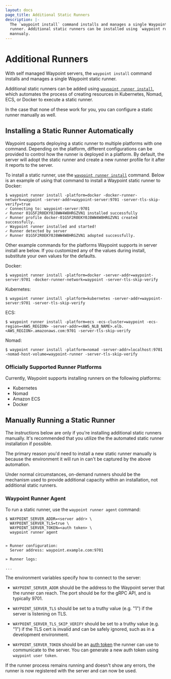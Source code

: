 ```yaml
---
layout: docs
page_title: Additional Static Runners
description: |-
  The `waypoint install` command installs and manages a single Waypoint static
  runner. Additional static runners can be installed using `waypoint runner install` or
  mannualy.
---
```


# Additional Runners

With self managed Waypoint servers, the `waypoint install` command installs and
manages a single Waypoint static runner.

Additional static runners can be added using [`waypoint runner install`](../commands/runner-install), which automates the process of creating
resources in Kubernetes, Nomad, ECS, or Docker to execute a static runner.

In the case that none of these work for you, you can configure a static runner manually as
well.

## Installing a Static Runner Automatically

Waypoint supports deploying a static runner to multiple platforms with one command.
Depending on the platform, different configurations can be provided to control
how the runner is deployed in a platform. By default, the
server will adopt the static runner and create a new runner profile for it after it
reports to the server.

To install a static runner, use the [`waypoint runner install`](../commands/runner-install)
command. Below is an example of using that command to install a Waypoint static runner to
Docker:

```shell-session
$ waypoint runner install -platform=docker -docker-runner-network=waypoint -server-addr=waypoint-server:9701 -server-tls-skip-verify=true
✓ Connecting to: waypoint-server:9701
✓ Runner 01G5F2R0EKY0J8WW4W8HRGZVN1 installed successfully
✓ Runner profile docker-01G5F2R0EKY0J8WW4W8HRGZVN1 created successfully.
✓ Waypoint runner installed and started!
✓ Runner detected by server
✓ Runner 01G5F2R0EKY0J8WW4W8HRGZVN1 adopted successfully.
```

Other example commands for the platforms Waypoint supports in server install are
below. If you customized any of the values during install, substitute your own
values for the defaults.

Docker:

```shell-session
$ waypoint runner install -platform=docker -server-addr=waypoint-server:9701 -docker-runner-network=waypoint -server-tls-skip-verify
```

Kubernetes:

```shell-session
$ waypoint runner install -platform=kubernetes -server-addr=waypoint-server:9701 -server-tls-skip-verify
```

ECS:

```shell-session
$ waypoint runner install -platform=ecs -ecs-cluster=waypoint -ecs-region=<AWS_REGION> -server-addr=<AWS_NLB_NAME>.elb.<AWS_REGION>.amazonaws.com:9701 -server-tls-skip-verify
```

Nomad:

```shell-session
$ waypoint runner install -platform=nomad -server-addr=localhost:9701 -nomad-host-volume=waypoint-runner -server-tls-skip-verify
```

### Officially Supported Runner Platforms

Currently, Waypoint supports installing runners on the following platforms:

- Kubernetes
- Nomad
- Amazon ECS
- Docker

## Manually Running a Static Runner

The instructions below are only if you're installing additional static runners
manually. It's recommended that you utilize the the automated static runner installation if
possible.

The primary reason you'd need to install a new static runner manually is because the
environment it will run in can't be captured by the above automation.

Under normal circumstances, on-demand runners should be the mechanism used to provide
additional capacity within an installation, not additional static runners.

### Waypoint Runner Agent

To run a static runner, use the `waypoint runner agent` command:

```shell-session
$ WAYPOINT_SERVER_ADDR=<server addr> \
  WAYPOINT_SERVER_TLS=true \
  WAYPOINT_SERVER_TOKEN=<auth token> \
  waypoint runner agent


» Runner configuration:
  Server address: waypoint.example.com:9701

» Runner logs:

...
```

The environment variables specify how to connect to the server:

- `WAYPOINT_SERVER_ADDR` should be the address to the Waypoint server
  that the runner can reach. The port should be for the gRPC API, and
  is typically 9701.

- `WAYPOINT_SERVER_TLS` should be set to a truthy value (e.g. "1") if
  the server is listening on TLS.

- `WAYPOINT_SERVER_TLS_SKIP_VERIFY` should be set to a truthy value
  (e.g. "1") if the TLS cert is invalid and can be safely ignored,
  such as in a development environment.

- `WAYPOINT_SERVER_TOKEN` should be an [auth token](../docs/server/auth)
  the runner can use to communicate to the server. You can generate a new
  auth token using `waypoint user token`.

If the runner process remains running and doesn't show any errors, the
runner is now registered with the server and can now be used.
